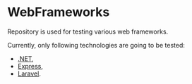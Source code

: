 # WebFrameworks

Repository is used for testing various web frameworks.

Currently, only following technologies are going to be tested:
- [.NET](https://dotnet.microsoft.com/),
- [Express](https://expressjs.com/),
- [Laravel](https://laravel.com/).
